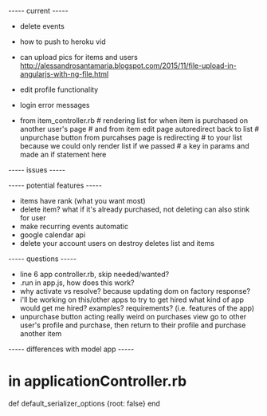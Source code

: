 ----- current -----
+ delete events
+ how to push to heroku vid
+ can upload pics for items and users
  http://alessandrosantamaria.blogspot.com/2015/11/file-upload-in-angularjs-with-ng-file.html
+ edit profile functionality
+ login error messages

+ from item_controller.rb
        # rendering list for when item is purchased on another user's page
        # and from item edit page autoredirect back to list
        # unpurchase button from purcahses page is redirecting
        # to your list because we could only render list if we passed 
        # a key in params and made an if statement here


----- issues -----


----- potential features -----
+ items have rank (what you want most)
+ delete item? what if it's already purchased, not deleting can also stink for user
+ make recurring events automatic
+ google calendar api
+ delete your account
  users on destroy deletes list and items



----- questions -----
+ line 6 app controller.rb, skip needed/wanted?
+ .run in app.js, how does this work?
+ why activate vs resolve?
  because updating dom on factory response?
+ i'll be working on this/other apps to try to get hired
  what kind of app would get me hired?
  examples?
  requirements? (i.e. features of the app)
+ unpurchase button acting really weird on purchases view
  go to other user's profile and purchase, then return to their profile and purchase another item


----- differences with model app -----
# in applicationController.rb  
  def default_serializer_options
    {root: false}
  end 